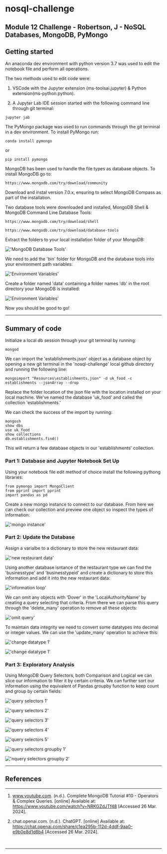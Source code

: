 # nosql-challenge
Module 12 Challenge - Robertson, J - NoSQL Databases, MongoDB, PyMongo
---
## Getting started

An anaconda dev environment with python version 3.7 was used to edit the notebook file and perform all operations.

The two methods used to edit code were:

  1. VSCode with the Jupyter extension (ms-toolsai.jupyter) & Python extension(ms-python.python).
  
  2. A Jupyter Lab IDE session started with the following command line through git terminal:
   
    jupyter jab

The PyMongo package was used to run commands through the git terminal in a dev environment. To install PyMongo run: 
    
    conda install pymongo 
or 

    pip install pymongo

MongoDB has been used to handle the file types as database objects. To install MongoDB go to:

    https://www.mongodb.com/try/download/community

Download and instal version 7.0.x, ensuring to select MongoDB Compass as part of the installation.

Two database tools were downloaded and installed, MongoDB Shell & MongoDB Command Line Database Tools:

    https://www.mongodb.com/try/download/shell
    
    https://www.mongodb.com/try/download/database-tools

Extract the folders to your local installation folder of your MongoDB:

!['MongoDB Database Tools'](readme_screenshots/mongodb_tools_install.png)

We need to add the 'bin' folder for MongoDB and the database tools into your environment path variables:

!['Environment Variables'](readme_screenshots/env_path_variables.png)

Create a folder named 'data' containing a folder names 'db' in the root directory your MongoDB is installed:

!['Environment Variables'](readme_screenshots/local_data_db.png)

Now you should be good to go!

---

## Summary of code

Initialize a local db session through your git terminal by running:
    
    mongod

We can import the 'establishments.json' object as a database object by opening a new git terminal in the 'nosql-challenge' local github directory and running the following line:

    mongoimport "Resources\establishments.json" -d uk_food -c establishments --jsonArray --drop

Replace the folder location of the json file with the location installed on your local machine. We've named the database 'uk_food' and called the collection 'establishments.'

We can check the success of the import by running:

    mongosh
    show dbs
    use uk_food
    show collections
    db.establishments.find()

This will return a few database objects in our 'establishments' collection.

### Part 1: Database and Jupyter Notebook Set Up

Using your notebook file edit method of choice install the following pythong libraries:

    from pymongo import MongoClient
    from pprint import pprint
    import pandas as pd


Create a new mongo instance to connect to our database. From here we can check our collection and preview one object so inspect the types of information:

!['mongo instance'](readme_screenshots/notebook_1.png)

### Part 2: Update the Database

Assign a varialbe to a dictionary to store the new restaurant data:

!['new restaurant data'](readme_screenshots/notebook_4.png)

Using another database isntance of the restaurant type we can find the 'businesstype' and 'businesstypeid' and create a dictionary to store this information and add it into the new restaurant data:

!['information loop'](readme_screenshots/notebook_5.png)

We can omit any objects with 'Dover' in the 'LocalAuthorityName' by creating a query selecting that criteria. From there we can parse this query through the 'delete_many' operation to remove all these objects:

!['omit query'](readme_screenshots/notebook_6.png)

To maintain data integrity we need to convert some datatypes into decimal or integer values. We can use the 'update_many' operation to achieve this:

!['change datatype 1'](readme_screenshots/notebook_7.png)

!['change datatype 1'](readme_screenshots/notebook_8.png)

### Part 3: Exploratory Analysis

Using MongoDB Query Selectors, both Comparison and Logical we can slice our information to filter it by certain criteria. We can further sort our information using the equivalent of Pandas groupby function to keep count and group by certain fields:

!['query selectors 1'](readme_screenshots/notebook_9.png)

!['query selectors 2'](readme_screenshots/notebook_10.png)

!['query selectors 3'](readme_screenshots/notebook_11.png)

!['query selectors 4'](readme_screenshots/notebook_12.png)

!['query selectors 5'](readme_screenshots/notebook_13.png)

!['query selectors groupby 1'](readme_screenshots/notebook_14.png)

!['nquery selectors groupby 2'](readme_screenshots/notebook_15.png)

---

## References
--- 

1. www.youtube.com. (n.d.). Complete MongoDB Tutorial #10 - Operators & Complex Queries. [online] Available at: https://www.youtube.com/watch?v=NRKGZdJTf48 [Accessed 26 Mar. 2024].‌

2. chat.openai.com. (n.d.). ChatGPT. [online] Available at: https://chat.openai.com/share/c1ea295b-112d-4ddf-9aa0-e9b0e8d1d6b4 [Accessed 26 Mar. 2024].

‌

---

